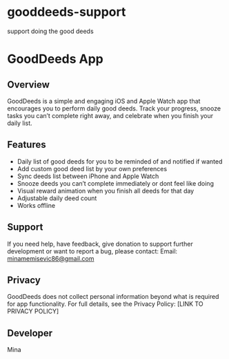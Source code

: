 # gooddeeds-support
support doing the good deeds

GoodDeeds App
=============

Overview
--------
GoodDeeds is a simple and engaging iOS and Apple Watch app that encourages you to perform daily good deeds. 
Track your progress, snooze tasks you can’t complete right away, and celebrate when you finish your daily list.

Features
--------
- Daily list of good deeds for you to be reminded of and notified if wanted
- Add custom good deed list by your own preferences
- Sync deeds list between iPhone and Apple Watch
- Snooze deeds you can’t complete immediately or dont feel like doing
- Visual reward animation when you finish all deeds for that day
- Adjustable daily deed count
- Works offline

Support
-------
If you need help, have feedback, give donation to support further development or want to report a bug, please contact:
Email: minamemisevic86@gmail.com

Privacy
-------
GoodDeeds does not collect personal information beyond what is required for app functionality.
For full details, see the Privacy Policy: [LINK TO PRIVACY POLICY]

Developer
---------
Mina
